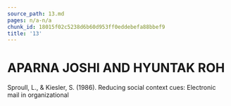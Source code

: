 ```yaml
---
source_path: 13.md
pages: n/a-n/a
chunk_id: 18015f02c5238d6b60d953ff0eddebefa88bbef9
title: '13'
---
```

# APARNA JOSHI AND HYUNTAK ROH

Sproull, L., & Kiesler, S. (1986). Reducing social context cues: Electronic mail in organizational
